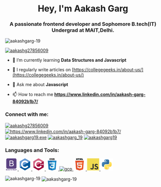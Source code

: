 <h1 align="center">Hey, I'm Aakash Garg</h1>
<h3 align="center">A passionate frontend developer and Sophomore B.tech(IT) Undergrad at MAIT,Delhi.</h3>

<p align="left"> <img src="https://komarev.com/ghpvc/?username=aakashgarg-19&label=Profile%20views&color=0e75b6&style=flat" alt="aakashgarg-19" height="25px"/> </p>

<p align="left"> <a href="https://twitter.com/aakashg27856009" target="blank"><img height="25px" src="https://img.shields.io/twitter/follow/aakashg27856009?logo=twitter&style=for-the-badge" alt="aakashg27856009" /></a> </p>

- 🌱 I’m currently learning **Data Structures and Javascript**

- 📝 I regularly write articles on [https://collegegeeks.in/about-us/](https://collegegeeks.in/about-us/)

- 💬 Ask me about **Javascript**

- 📫 How to reach me **https://www.linkedin.com/in/aakash-garg-84092b1b7/**

<h3 align="left">Connect with me:</h3>
<p align="left">
<a href="https://twitter.com/aakashg27856009" target="blank"><img align="center" src="https://raw.githubusercontent.com/rahuldkjain/github-profile-readme-generator/master/src/images/icons/Social/twitter.svg" alt="aakashg27856009" height="30" width="40" /></a>
<a href="https://linkedin.com/in/https://www.linkedin.com/in/aakash-garg-84092b1b7/" target="blank"><img align="center" src="https://raw.githubusercontent.com/rahuldkjain/github-profile-readme-generator/master/src/images/icons/Social/linked-in-alt.svg" alt="https://www.linkedin.com/in/aakash-garg-84092b1b7/" height="30" width="40" /></a>
<a href="https://instagram.com/aakashgarg19.exe" target="blank"><img align="center" src="https://raw.githubusercontent.com/rahuldkjain/github-profile-readme-generator/master/src/images/icons/Social/instagram.svg" alt="aakashgarg19.exe" height="30" width="40" /></a>
<a href="https://www.codechef.com/users/aakashgarg_19" target="blank"><img align="center" src="https://cdn.jsdelivr.net/npm/simple-icons@3.1.0/icons/codechef.svg" alt="aakashgarg_19" height="30" width="40" /></a>
<a href="https://codeforces.com/profile/aakashgarg19" target="blank"><img align="center" src="https://cdn.jsdelivr.net/npm/simple-icons@3.0.1/icons/codeforces.svg" alt="aakashgarg19" height="30" width="40" /></a>
</p>

<h3 align="left">Languages and Tools:</h3>
<p align="left"> <a href="https://getbootstrap.com" target="_blank"> <img src="https://raw.githubusercontent.com/devicons/devicon/master/icons/bootstrap/bootstrap-plain-wordmark.svg" alt="bootstrap" width="40" height="40"/> </a> <a href="https://www.cprogramming.com/" target="_blank"> <img src="https://raw.githubusercontent.com/devicons/devicon/master/icons/c/c-original.svg" alt="c" width="40" height="40"/> </a> <a href="https://www.w3schools.com/cpp/" target="_blank"> <img src="https://raw.githubusercontent.com/devicons/devicon/master/icons/cplusplus/cplusplus-original.svg" alt="cplusplus" width="40" height="40"/> </a> <a href="https://www.w3schools.com/css/" target="_blank"> <img src="https://raw.githubusercontent.com/devicons/devicon/master/icons/css3/css3-original-wordmark.svg" alt="css3" width="40" height="40"/> </a> <a href="https://cloud.google.com" target="_blank"> <img src="https://www.vectorlogo.zone/logos/google_cloud/google_cloud-icon.svg" alt="gcp" width="40" height="40"/> </a> <a href="https://www.w3.org/html/" target="_blank"> <img src="https://raw.githubusercontent.com/devicons/devicon/master/icons/html5/html5-original-wordmark.svg" alt="html5" width="40" height="40"/> </a> <a href="https://developer.mozilla.org/en-US/docs/Web/JavaScript" target="_blank"> <img src="https://raw.githubusercontent.com/devicons/devicon/master/icons/javascript/javascript-original.svg" alt="javascript" width="40" height="40"/> </a> <a href="https://www.python.org" target="_blank"> <img src="https://raw.githubusercontent.com/devicons/devicon/master/icons/python/python-original.svg" alt="python" width="40" height="40"/> </a> </p>

<p><img align="left" src="https://github-readme-stats.vercel.app/api/top-langs?username=aakashgarg-19&show_icons=true&locale=en&layout=compact" alt="aakashgarg-19" /></p>

<p>&nbsp;<img align="center" src="https://github-readme-stats.vercel.app/api?username=aakashgarg-19&show_icons=true&locale=en" alt="aakashgarg-19" /></p>
